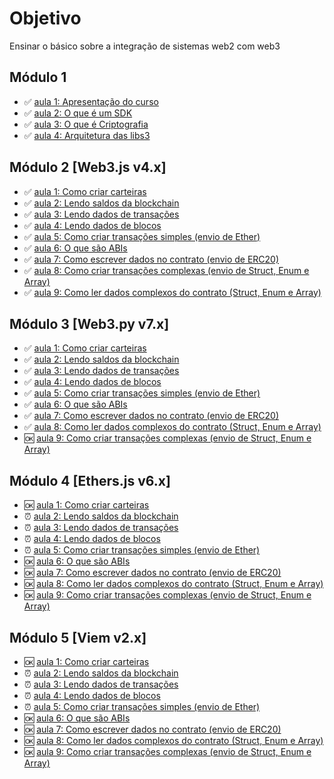 # Objetivo

Ensinar o básico sobre a integração de sistemas web2 com web3

## Módulo 1

- ✅ [aula 1: Apresentação do curso](mod1/aula1/roteiro.md)
- ✅ [aula 2: O que é um SDK](mod1/aula2/roteiro.md)
- ✅ [aula 3: O que é Criptografia](mod1/aula3/roteiro.md)
- ✅ [aula 4: Arquitetura das libs3](mod1/aula4/roteiro.md)

## Módulo 2 [Web3.js v4.x]

- ✅ [aula 1: Como criar carteiras](mod2/aula1/roteiro.md)
- ✅ [aula 2: Lendo saldos da blockchain](mod2/aula3/roteiro.md)
- ✅ [aula 3: Lendo dados de transações](mod2/aula4/roteiro.md)
- ✅ [aula 4: Lendo dados de blocos](mod2/aula5/roteiro.md)
- ✅ [aula 5: Como criar transações simples (envio de Ether)](mod2/aula6/roteiro.md)
- ✅ [aula 6: O que são ABIs](mod2/aula7/roteiro.md)
- ✅ [aula 7: Como escrever dados no contrato (envio de ERC20)](mod2/aula11/roteiro.md)
- ✅ [aula 8: Como criar transações complexas (envio de Struct, Enum e Array)](mod2/aula12/roteiro.md)
- ✅ [aula 9: Como ler dados complexos do contrato (Struct, Enum e Array)](mod2/aula10/roteiro.md)

## Módulo 3 [Web3.py v7.x]

- ✅ [aula 1: Como criar carteiras](mod2/aula1/roteiro.md)
- ✅ [aula 2: Lendo saldos da blockchain](mod2/aula3/roteiro.md)
- ✅ [aula 3: Lendo dados de transações](mod2/aula4/roteiro.md)
- ✅ [aula 4: Lendo dados de blocos](mod2/aula5/roteiro.md)
- ✅ [aula 5: Como criar transações simples (envio de Ether)](mod2/aula6/roteiro.md)
- ✅ [aula 6: O que são ABIs](mod2/aula7/roteiro.md)
- ✅ [aula 7: Como escrever dados no contrato (envio de ERC20)](mod2/aula11/roteiro.md)
- ✅ [aula 8: Como ler dados complexos do contrato (Struct, Enum e Array)](mod2/aula10/roteiro.md)
- 🆗 [aula 9: Como criar transações complexas (envio de Struct, Enum e Array)](mod2/aula12/roteiro.md)

## Módulo 4 [Ethers.js v6.x]

- 🆗 [aula 1: Como criar carteiras](mod2/aula1/roteiro.md)
- ⏰ [aula 2: Lendo saldos da blockchain](mod2/aula3/roteiro.md)
- ⏰ [aula 3: Lendo dados de transações](mod2/aula4/roteiro.md)
- ⏰ [aula 4: Lendo dados de blocos](mod2/aula5/roteiro.md)
- ⏰ [aula 5: Como criar transações simples (envio de Ether)](mod2/aula6/roteiro.md)
- 🆗 [aula 6: O que são ABIs](mod2/aula7/roteiro.md)
- 🆗 [aula 7: Como escrever dados no contrato (envio de ERC20)](mod2/aula11/roteiro.md)
- 🆗 [aula 8: Como ler dados complexos do contrato (Struct, Enum e Array)](mod2/aula10/roteiro.md)
- 🆗 [aula 9: Como criar transações complexas (envio de Struct, Enum e Array)](mod2/aula12/roteiro.md)

## Módulo 5 [Viem v2.x]

- 🆗 [aula 1: Como criar carteiras](mod2/aula1/roteiro.md)
- ⏰ [aula 2: Lendo saldos da blockchain](mod2/aula3/roteiro.md)
- ⏰ [aula 3: Lendo dados de transações](mod2/aula4/roteiro.md)
- ⏰ [aula 4: Lendo dados de blocos](mod2/aula5/roteiro.md)
- ⏰ [aula 5: Como criar transações simples (envio de Ether)](mod2/aula6/roteiro.md)
- 🆗 [aula 6: O que são ABIs](mod2/aula7/roteiro.md)
- 🆗 [aula 7: Como escrever dados no contrato (envio de ERC20)](mod2/aula11/roteiro.md)
- 🆗 [aula 8: Como ler dados complexos do contrato (Struct, Enum e Array)](mod2/aula10/roteiro.md)
- 🆗 [aula 9: Como criar transações complexas (envio de Struct, Enum e Array)](mod2/aula12/roteiro.md)
